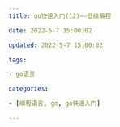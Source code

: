 ```yaml
---
title: go快速入门(12)——低级编程

date: 2022-5-7 15:00:02

updated: 2022-5-7 15:00:02

tags:

- go语言

categories:

- [编程语言, go, go快速入门]

---
```



